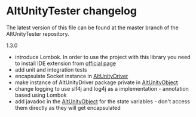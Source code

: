 # AltUnityTester changelog

The latest version of this file can be found at the master branch of the
AltUnityTester repository.

1.3.0
- introduce Lombok. In order to use the project with this library you need to install IDE extension from [official page](https://projectlombok.org/download)
- add unit and integration tests
- encapsulate Socket instance in [AltUnityDriver](src/main/java/ro/altom/altunitytester/AltUnityDriver.java)
- make instance of AltUnityDriver package private in [AltUnityObject](/src/main/java/ro/altom/altunitytester/AltUnityObject.java)
- change logging to use slf4j and log4j as a implementation - annotation based using Lombok
- add javadoc in the [AltUnityObject](/src/main/java/ro/altom/altunitytester/AltUnityObject.java) for  the state variables - don't access them directly as they will get encapsulated
